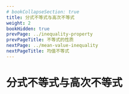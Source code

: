 ```yaml
---
# bookCollapseSection: true
title: 分式不等式与高次不等式
weight: 2
bookHidden: true
prevPage: ../inequality-property
prevPageTitle: 不等式的性质
nextPage: ../mean-value-inequality
nextPageTitle: 均值不等式
---
```


# 分式不等式与高次不等式


